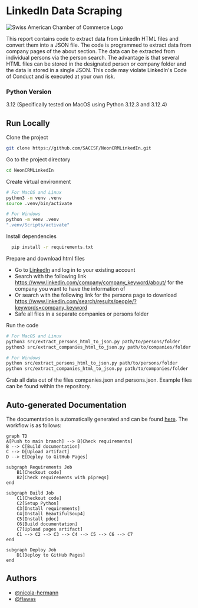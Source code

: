 # LinkedIn Data Scraping

![Swiss American Chamber of Commerce Logo](https://saccsf.com/wp-content/uploads/2015/05/saccsf-logo.jpg)

This report contains code to extract data from LinkedIn HTML files and convert them into a JSON file. The code is programmed to extract data from company pages of the about section. The data can be extracted from individual persons via the person search. The advantage is that several HTML files can be stored in the designated person or company folder and the data is stored in a single JSON.
This code may violate LinkedIn's Code of Conduct and is executed at your own risk. 

### Python Version
3.12 (Specifically tested on MacOS using Python 3.12.3 and 3.12.4)

## Run Locally

Clone the project

```bash
git clone https://github.com/SACCSF/NeonCRMLinkedIn.git
```

Go to the project directory

```bash
cd NeonCRMLinkedIn
```
Create virtual environment
```bash
# For MacOS and Linux
python3 -m venv .venv
source .venv/bin/activate

# For Windows
python -m venv .venv
".venv/Scripts/activate"
```

Install dependencies

```bash
  pip install -r requirements.txt
```

Prepare and download html files
- Go to [LinkedIn](linkedin.com) and log in to your existing account
- Search with the following link https://www.linkedin.com/company/company_keyword/about/ for the company you want to have the information of 
- Or search with the following link for the persons page to download https://www.linkedin.com/search/results/people/?keywords=company_keyword
- Safe all files in a separate companies or persons folder

Run the code
```bash
# For MacOS and Linux
python3 src/extract_persons_html_to_json.py path/to/persons/folder
python3 src/extract_companies_html_to_json.py path/to/companies/folder

# For Windows
python src/extract_persons_html_to_json.py path/to/persons/folder
python src/extract_companies_html_to_json.py path/to/companies/folder
```

Grab all data out of the files companies.json and persons.json. Example files can be found within the repository.

## Auto-generated Documentation
The documentation is automatically generated and can be found [here](https://saccsf.github.io/NeonCRMLinkedIn/). The workflow is as follows:
```mermaid
graph TD
A[Push to main branch] --> B[Check requirements]
B --> C[Build documentation]
C --> D[Upload artifact]
D --> E[Deploy to GitHub Pages]

subgraph Requirements Job
    B1[Checkout code]
    B2[Check requirements with pipreqs]
end

subgraph Build Job
    C1[Checkout code]
    C2[Setup Python]
    C3[Install requirements]
    C4[Install BeautifulSoup4]
    C5[Install pdoc]
    C6[Build documentation]
    C7[Upload pages artifact]
    C1 --> C2 --> C3 --> C4 --> C5 --> C6 --> C7
end

subgraph Deploy Job
    D1[Deploy to GitHub Pages]
end
```

## Authors

- [@nicola-hermann](https://github.com/nicola-hermann)
- [@flawas](https://github.com/flawas)


